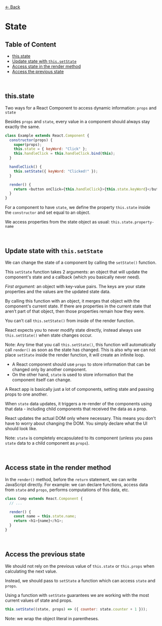 [&larr; Back](./README.md)

# State

## Table of Content

- [this.state](#thisstate)
- [Update state with `this.setState`](#update-state-with-thissetstate)
- [Access state in the render method](#access-state-in-the-render-method)
- [Access the previous state](#access-the-previous-state)

<br>

## **this.state**

Two ways for a React Component to access dynamic information: `props` and `state`

Besides `props` and `state`, every value in a component should always stay exactly the same.

```js
class Example extends React.Component {
  constructor(props) {
    super(props);
    this.state = { keyWord: "Click" };
    this.handleClick = this.handleClick.bind(this);
  }

  handleClick() {
    this.setState({ keyWord: "Clicked!" });
  }

  render() {
    return <button onClick={this.handleClick}>{this.state.keyWord}</button>;
  }
}
```

For a component to have `state`, we define the property `this.state` inside the `constructor` and set equal to an object.

We access properties from the state object as usual: `this.state.property-name`

<br>

## Update state with `this.setState`

We can change the state of a component by calling the `setState()` function.

This `setState` function takes 2 arguments: an object that will update the component's state and a callback (which you basically never need).

_First argument:_ an object with key-value pairs. The keys are your state properties and the values are the updated state data.

By calling this function with an object, it merges that object with the component's current state. If there are properties in the current state that aren’t part of that object, then those properties remain how they were.

You can’t call `this.setState()` from inside of the render function.

React expects you to never modify state directly, instead always use `this.setState()` when state changes occur.

Note: Any time that you call `this.setState()`, this function will automatically call `render()` as soon as the state has changed. This is also why we can not place `setState` inside the render function, it will create an infinite loop.

- A React component should use `props` to store information that can be changed only by another component.
- On the other hand, `state` is used to store information that the component itself can change.

A React app is basically just a lot of components, setting state and passing props to one another.

When `state` data updates, it triggers a re-render of the components using that data - including child components that received the data as a prop.

React updates the actual DOM only where necessary. This means you don't have to worry about changing the DOM. You simply declare what the UI should look like.

Note: `state` is completely encapsulated to its component (unless you pass `state` data to a child component as `props`).

<br>

## Access state in the render method

In the `render()` method, before the `return` statement, we can write JavaScript directly. For example: we can declare functions, access data from `state` and `props`, performs computations of this data, etc.

```js
class Comp extends React.Component {
  // ...

  render() {
    const name = this.state.name;
    return <h1>{name}</h1>;
  }
}
```

<br>

## Access the previous state

We should not rely on the previous value of `this.state` or `this.props` when calculating the next value.

Instead, we should pass to `setState` a function which can access `state` and `props`.

Using a function with `setState` guarantees we are working with the most current values of state and props.

```js
this.setState((state, props) => ({ counter: state.counter + 1 }));
```

Note: we wrap the object literal in parentheses.

<br>
